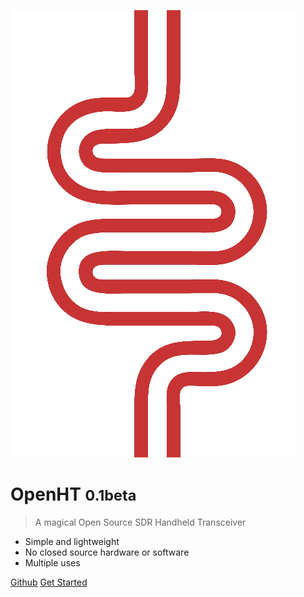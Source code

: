 ![logo](_media/wigglesis.png ':size=15%')

# OpenHT <small>0.1beta</small>

> A magical Open Source SDR Handheld Transceiver

- Simple and lightweight
- No closed source hardware or software
- Multiple uses

[Github](https://github.com/M17-Project/OpenHT-hw)
[Get Started](README)
